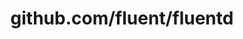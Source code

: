 ---
layout: post
title: github.com/fluent/fluentd
categories: link
tags: [انگلیسی, گیت‌هاب, برنامه‌نویسی]
---